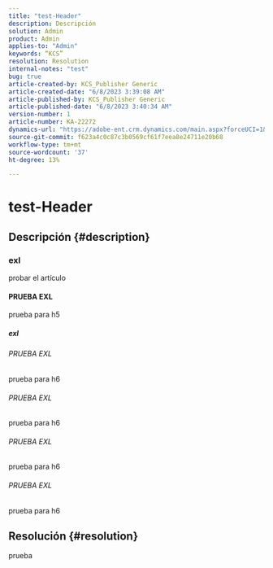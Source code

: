 ```yaml
---
title: "test-Header"
description: Descripción
solution: Admin
product: Admin
applies-to: "Admin"
keywords: “KCS”
resolution: Resolution
internal-notes: "test"
bug: true
article-created-by: KCS_Publisher Generic
article-created-date: "6/8/2023 3:39:08 AM"
article-published-by: KCS_Publisher Generic
article-published-date: "6/8/2023 3:40:34 AM"
version-number: 1
article-number: KA-22272
dynamics-url: "https://adobe-ent.crm.dynamics.com/main.aspx?forceUCI=1&pagetype=entityrecord&etn=knowledgearticle&id=7b96c502-ae05-ee11-8f6e-6045bd006c82"
source-git-commit: f623a4c0c87c3b0569cf61f7eea8e24711e20b68
workflow-type: tm+mt
source-wordcount: '37'
ht-degree: 13%

---
```


# test-Header

## Descripción {#description}


### exl

probar el artículo

#### PRUEBA EXL

prueba para h5

##### exl

###### PRUEBA EXL

prueba para h6

###### PRUEBA EXL

prueba para h6

###### PRUEBA EXL

prueba para h6

###### PRUEBA EXL

prueba para h6


## Resolución {#resolution}


prueba
